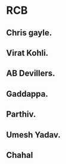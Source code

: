 # RCB
## Chris gayle.
## Virat Kohli.
## AB Devillers.
## Gaddappa.
## Parthiv.
## Umesh Yadav.
## Chahal
